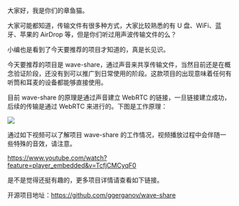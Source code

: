 大家好，我是你们的章鱼猫。

大家可能都知道，传输文件有很多种方式，大家比较熟悉的有 U 盘、WiFi、蓝牙、苹果的 AirDrop 等，但是你们听过用声波传输文件的么？

小编也是看到了今天要推荐的项目才知道的，真是长见识。

今天要推荐的项目是 wave-share，通过声音来共享传输文件，当然目前还是在概念验证阶段，还没有到可以推广到日常使用的阶段。这款项目的出现意味着任何有听筒和耳麦的设备都能够直接使用。

目前 wave-share 的原理是通过声音建立 WebRTC 的链接，一旦链接建立成功，后续的传输是通过 WebRTC 来进行的。下图是工作原理：

![](https://7465-test-3c9b5e-books-1301492295.tcb.qcloud.la/images/compress_wave-share-scheme2.png)

通过如下视频可以了解项目 wave-share 的工作情况，视频播放过程中会伴随一些特殊的音效，请注意。

https://www.youtube.com/watch?feature=player_embedded&v=TcfjCMCyqF0

是不是觉得还挺有趣的，更多项目详情请查看如下链接。

开源项目地址：https://github.com/ggerganov/wave-share